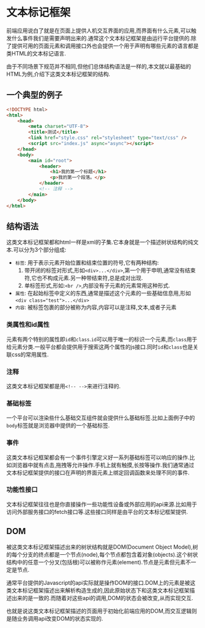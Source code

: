# 文本标记框架

前端应用说白了就是在页面上提供人机交互界面的应用,而界面有什么元素,可以触发什么事件我们是需要声明出来的.通常这个文本标记框架是由运行平台提供的.除了提供可用的页面元素和调用接口外也会提供一个用于声明有哪些元素的语言都是类HTML的文本标记语言.

由于不同场景下规范并不相同,但他们总体结构语法是一样的,本文就以最基础的HTML为例,介绍下这类文本标记框架的结构.

## 一个典型的例子

```html
<!DOCTYPE html>
<html>
    <head>
        <meta charset="UTF-8">
        <title>测试</title>
        <link href="style.css" rel="stylesheet" type="text/css" />
        <script src="index.js" async="async"></script>
    </head>
    <body>
        <main id="root">
            <header>
                <h1>我的第一个标题</h1>
                <p>我的第一个段落。</p>
            </header>
            <!-- 注释 -->
        </main>
    </body>
</html>
```

## 结构语法

这类文本标记框架都和html一样是xml的子集.它本身就是一个描述树状结构的纯文本.可以分为3个部分组成:

+ `标签`: 用于表示元素开始位置和结束位置的符号,它有两种结构:
    1. 带开闭的标签对形式,形如`<div>...</div>`,第一个用于申明,通常没有结束符,它也不构成元素.另一种带结束符,总是成对出现.
    2. 单标签形式,形如:`<br />`,内部没有子元素的元素常用这种形式.
+ `属性`: 在起始标签中定义的东西,通常是描述这个元素的一些基础信息用,形如`<div class="test">...</div>`
+ `内容`: 被标签包裹的部分被称为内容,内容可以是注释,文本,或者子元素

### 类属性和id属性

元素有两个特别的属性即`id`和`class`.`id`可以用于唯一的标识一个元素,而`class`用于给元素分类.一般平台都会提供用于搜索这两个属性的js接口.同时`id`和`class`也是关联css的常用属性.

### 注释

这类文本标记框架都是用`<!-- -->`来进行注释的.

### 基础标签

一个平台可以渲染些什么基础交互组件就会提供什么基础标签.比如上面例子中的`body`标签就是浏览器中提供的一个基础标签.

### 事件

这类文本标记框架都会有一个事件引擎定义好一系列基础标签可以响应的操作.比如浏览器中就有点击,拖拽等允许操作.手机上就有触摸,长按等操作.我们通常通过文本标记框架提供的接口在声明的界面元素上绑定回调函数来处理不同的事件.

### 功能性接口

文本标记框架往往也是你直接操作一些功能性设备或外部应用的api来源.比如用于访问外部服务接口的fetch接口等.这些接口同样是由平台的文本标记框架提供.

## DOM

被这类文本标记框架描述出来的树状结构就是DOM(Document Object Model),树的每个分支的终点都是一个节点(node),每个节点都包含着对象(objects).这个树状结构中的任意一个分叉(包括根)可以被称作元素(element).节点是元素但元素不一定是节点.

通常平台提供的Javascript的api实际就是操作DOM的接口.DOM上的元素是被这类文本标记框架描述出来解析构造生成的,因此原始状态下和这类文本标记框架描述出来的是一致的.而随着对这些api的调用,DOM的状态会被改变,从而实现交互.

也就是说这类文本标记框架描述的页面用于初始化前端应用的DOM,而交互逻辑则是随业务调用api改变DOM的状态实现的.
